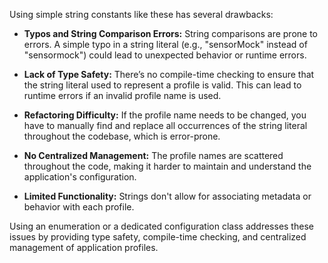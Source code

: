 Using simple string constants like these has several drawbacks:

*   **Typos and String Comparison Errors:**  String comparisons are prone to errors. A simple typo in a string literal (e.g., "sensorMock" instead of "sensormock") could lead to unexpected behavior or runtime errors.

*   **Lack of Type Safety:**  There’s no compile-time checking to ensure that the string literal used to represent a profile is valid. This can lead to runtime errors if an invalid profile name is used.

*   **Refactoring Difficulty:** If the profile name needs to be changed, you have to manually find and replace all occurrences of the string literal throughout the codebase, which is error-prone.

*   **No Centralized Management:**  The profile names are scattered throughout the code, making it harder to maintain and understand the application's configuration.

*   **Limited Functionality:** Strings don't allow for associating metadata or behavior with each profile.

Using an enumeration or a dedicated configuration class addresses these issues by providing type safety, compile-time checking, and centralized management of application profiles.